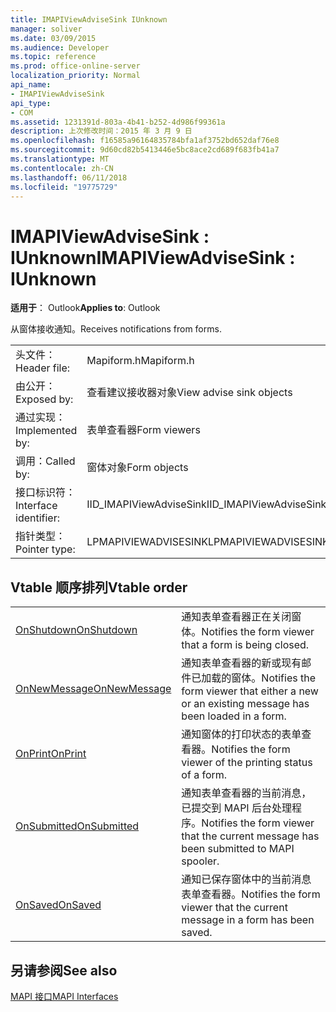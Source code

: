 ```yaml
---
title: IMAPIViewAdviseSink IUnknown
manager: soliver
ms.date: 03/09/2015
ms.audience: Developer
ms.topic: reference
ms.prod: office-online-server
localization_priority: Normal
api_name:
- IMAPIViewAdviseSink
api_type:
- COM
ms.assetid: 1231391d-803a-4b41-b252-4d986f99361a
description: 上次修改时间：2015 年 3 月 9 日
ms.openlocfilehash: f16585a96164835784bfa1af3752bd652daf76e8
ms.sourcegitcommit: 9d60cd82b5413446e5bc8ace2cd689f683fb41a7
ms.translationtype: MT
ms.contentlocale: zh-CN
ms.lasthandoff: 06/11/2018
ms.locfileid: "19775729"
---
```

# <a name="imapiviewadvisesink--iunknown"></a><span data-ttu-id="c4f4e-103">IMAPIViewAdviseSink : IUnknown</span><span class="sxs-lookup"><span data-stu-id="c4f4e-103">IMAPIViewAdviseSink : IUnknown</span></span>

  
  
<span data-ttu-id="c4f4e-104">**适用于**： Outlook</span><span class="sxs-lookup"><span data-stu-id="c4f4e-104">**Applies to**: Outlook</span></span> 
  
<span data-ttu-id="c4f4e-105">从窗体接收通知。</span><span class="sxs-lookup"><span data-stu-id="c4f4e-105">Receives notifications from forms.</span></span> 
  
|||
|:-----|:-----|
|<span data-ttu-id="c4f4e-106">头文件：</span><span class="sxs-lookup"><span data-stu-id="c4f4e-106">Header file:</span></span>  <br/> |<span data-ttu-id="c4f4e-107">Mapiform.h</span><span class="sxs-lookup"><span data-stu-id="c4f4e-107">Mapiform.h</span></span>  <br/> |
|<span data-ttu-id="c4f4e-108">由公开：</span><span class="sxs-lookup"><span data-stu-id="c4f4e-108">Exposed by:</span></span>  <br/> |<span data-ttu-id="c4f4e-109">查看建议接收器对象</span><span class="sxs-lookup"><span data-stu-id="c4f4e-109">View advise sink objects</span></span>  <br/> |
|<span data-ttu-id="c4f4e-110">通过实现：</span><span class="sxs-lookup"><span data-stu-id="c4f4e-110">Implemented by:</span></span>  <br/> |<span data-ttu-id="c4f4e-111">表单查看器</span><span class="sxs-lookup"><span data-stu-id="c4f4e-111">Form viewers</span></span>  <br/> |
|<span data-ttu-id="c4f4e-112">调用：</span><span class="sxs-lookup"><span data-stu-id="c4f4e-112">Called by:</span></span>  <br/> |<span data-ttu-id="c4f4e-113">窗体对象</span><span class="sxs-lookup"><span data-stu-id="c4f4e-113">Form objects</span></span>  <br/> |
|<span data-ttu-id="c4f4e-114">接口标识符：</span><span class="sxs-lookup"><span data-stu-id="c4f4e-114">Interface identifier:</span></span>  <br/> |<span data-ttu-id="c4f4e-115">IID_IMAPIViewAdviseSink</span><span class="sxs-lookup"><span data-stu-id="c4f4e-115">IID_IMAPIViewAdviseSink</span></span>  <br/> |
|<span data-ttu-id="c4f4e-116">指针类型：</span><span class="sxs-lookup"><span data-stu-id="c4f4e-116">Pointer type:</span></span>  <br/> |<span data-ttu-id="c4f4e-117">LPMAPIVIEWADVISESINK</span><span class="sxs-lookup"><span data-stu-id="c4f4e-117">LPMAPIVIEWADVISESINK</span></span>  <br/> |
   
## <a name="vtable-order"></a><span data-ttu-id="c4f4e-118">Vtable 顺序排列</span><span class="sxs-lookup"><span data-stu-id="c4f4e-118">Vtable order</span></span>

|||
|:-----|:-----|
|[<span data-ttu-id="c4f4e-119">OnShutdown</span><span class="sxs-lookup"><span data-stu-id="c4f4e-119">OnShutdown</span></span>](imapiviewadvisesink-onshutdown.md) <br/> |<span data-ttu-id="c4f4e-120">通知表单查看器正在关闭窗体。</span><span class="sxs-lookup"><span data-stu-id="c4f4e-120">Notifies the form viewer that a form is being closed.</span></span>  <br/> |
|[<span data-ttu-id="c4f4e-121">OnNewMessage</span><span class="sxs-lookup"><span data-stu-id="c4f4e-121">OnNewMessage</span></span>](imapiviewadvisesink-onnewmessage.md) <br/> |<span data-ttu-id="c4f4e-122">通知表单查看器的新或现有邮件已加载的窗体。</span><span class="sxs-lookup"><span data-stu-id="c4f4e-122">Notifies the form viewer that either a new or an existing message has been loaded in a form.</span></span>  <br/> |
|[<span data-ttu-id="c4f4e-123">OnPrint</span><span class="sxs-lookup"><span data-stu-id="c4f4e-123">OnPrint</span></span>](imapiviewadvisesink-onprint.md) <br/> |<span data-ttu-id="c4f4e-124">通知窗体的打印状态的表单查看器。</span><span class="sxs-lookup"><span data-stu-id="c4f4e-124">Notifies the form viewer of the printing status of a form.</span></span>  <br/> |
|[<span data-ttu-id="c4f4e-125">OnSubmitted</span><span class="sxs-lookup"><span data-stu-id="c4f4e-125">OnSubmitted</span></span>](imapiviewadvisesink-onsubmitted.md) <br/> |<span data-ttu-id="c4f4e-126">通知表单查看器的当前消息，已提交到 MAPI 后台处理程序。</span><span class="sxs-lookup"><span data-stu-id="c4f4e-126">Notifies the form viewer that the current message has been submitted to MAPI spooler.</span></span>  <br/> |
|[<span data-ttu-id="c4f4e-127">OnSaved</span><span class="sxs-lookup"><span data-stu-id="c4f4e-127">OnSaved</span></span>](imapiviewadvisesink-onsaved.md) <br/> |<span data-ttu-id="c4f4e-128">通知已保存窗体中的当前消息表单查看器。</span><span class="sxs-lookup"><span data-stu-id="c4f4e-128">Notifies the form viewer that the current message in a form has been saved.</span></span>  <br/> |
   
## <a name="see-also"></a><span data-ttu-id="c4f4e-129">另请参阅</span><span class="sxs-lookup"><span data-stu-id="c4f4e-129">See also</span></span>



[<span data-ttu-id="c4f4e-130">MAPI 接口</span><span class="sxs-lookup"><span data-stu-id="c4f4e-130">MAPI Interfaces</span></span>](mapi-interfaces.md)

